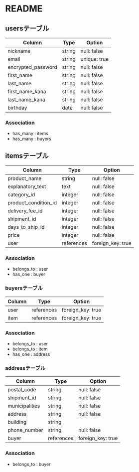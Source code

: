 # README
## usersテーブル
| Column             | Type    | Option       |
| ------------------ | ------- | ------------ |
| nickname           | string  | null: false  |
| email              | string  | unique: true |
| encrypted_password | string  | null: false  |
| first_name         | string  | null: false  |
| last_name          | string  | null: false  |
| first_name_kana    | string  | null: false  |
| last_name_kana     | string  | null: false  |
| birthday           | date    | null: false  |

### Association
- has_many : items
- has_many : buyers

## itemsテーブル
| Column               | Type       | Option            |
| -------------------- | ---------- | ----------------- |
| product_name         | string     | null: false       |
| explanatory_text     | text       | null: false       |
| category_id          | integer    | null: false       |
| product_condition_id | integer    | null: false       |
| delivery_fee_id      | integer    | null: false       |
| shipment_id          | integer    | null: false       |
| days_to_ship_id      | integer    | null: false       |
| price                | integer    | null: false       |
| user                 | references | foreign_key: true |

### Association
- belongs_to : user
- has_one    : buyer

### buyersテーブル
| Column    | Type       | Option            |
| --------- | ---------- | ----------------- |
| user      | references | foreign_key: true |
| item      | references | foreign_key: true |

### Association
- belongs_to : user
- belongs_to : item
- has_one    : address

### addressテーブル
| Column         | Type       | Option            |
| -------------- | ---------- | ----------------- |
| postal_code    | string     | null: false       |
| shipment_id    | string     | null: false       |
| municipalities | string     | null: false       |
| address        | string     | null: false       |
| building       | string     |                   |
| phone_number   | string     | null: false       |
| buyer          | references | foreign_key: true |

### Association
- belongs_to : buyer